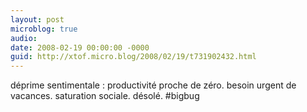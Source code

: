 ```yaml
---
layout: post
microblog: true
audio: 
date: 2008-02-19 00:00:00 -0000
guid: http://xtof.micro.blog/2008/02/19/t731902432.html
---
```

déprime sentimentale : productivité proche de zéro. besoin urgent de vacances. saturation  sociale. désolé. #bigbug
